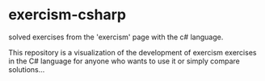 # exercism-csharp
solved exercises from the 'exercism' page with the c# language.    

     
This repository is a visualization of the development of exercism exercises in the C# language 
for anyone who wants to use it or simply compare solutions...
